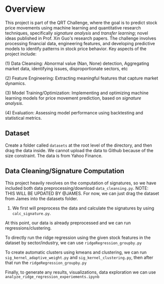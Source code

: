 # Overview

This project is part of the QRT Challenge, where the goal is to predict stock price movements using machine learning and quantitative research techniques, specifically *signature analysis* and *transfer learning*; novel ideas published in Prof. Xin Guo's research papers.
The challenge involves processing financial data, engineering features, and developing predictive models to identify patterns in stock price behavior.
Key aspects of the project include:

(1) Data Cleansing: Abnormal value (Nan, None) detection, Aggregating market data, identifying issues, disproportionate sectors, etc

(2) Feature Engineering: Extracting meaningful features that capture market dynamics.

(3) Model Training/Optimization: Implementing and optimizing machine learning models for price movement prediction, based on *signature analysis*.

(4) Evaluation: Assessing model performance using backtesting and statistical metrics.

## Dataset
Create a folder called `datasets` at the root level of the directory, and then drag the data inside. We cannot upload the data to Github because of the size constraint. The data is from Yahoo Finance.

## Data Cleaning/Signature Computation

This project heavily revolves on the computation of signatures, so we have included both data preprocessing/download `data_cleansing.py`. NOTE: THIS WILL BE UPDATED BY @JAMES. For now, we can just drag the dataset from James into the datasets folder.

1) We first will preprocess the data and calculate the signatures by using `calc_signature.py`.

At this point, our data is already preprocessed and we can run regressions/clustering. 

To directly run the ridge regression using the given stock features in the dataset by sector/industry, we can use `ridgeRegression_groupby.py`

To create automatic clusters using kmeans and clustering, we can run `sig_kernel_adaptive_weight.py` and `sig_kernel_clustering.py`, then after that run the `ridgeRegression_groupby.py`

Finally, to generate any results, visualizations, data exploration we can use `analyze_ridge_regression_experiements.ipynb`